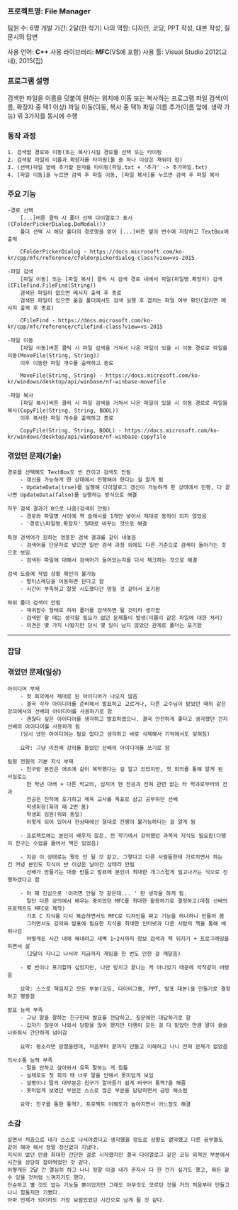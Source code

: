 ### 프로젝트명: File Manager

팀원 수: 6명
개발 기간: 2달(한 학기)
나의 역할: 디자인, 코딩, PPT 작성, 대본 작성, 질문시의 답변

사용 언어: **C++**
사용 라이브러리: **MFC**(VS에 포함)
사용 툴: Visual Studio 2012(교내), 2015(집)

### 프로그램 설명
검색한 파일을 이름을 덧붙여 원하는 위치에 이동 또는 복사하는 프로그램
파일 검색(이름, 확장자 중 택1 이상)
파일 이동(이동, 복사 중 택1)
파일 이름 추가(이름 앞에. 생략 가능)
위 3가지를 동시에 수행

### 동작 과정
    1. 검색할 경로와 이동(또는 복사)시킬 경로를 선택 또는 타이핑
    2. 검색할 파일의 이름과 확장자를 타이핑(둘 중 하나 이상은 채워야 함)
    3. (선택)파일 앞에 추가할 문자를 타이핑(파일.txt + '추가' -> 추가파일.txt)
    4. [파일 이동]을 누르면 검색 후 파일 이동, [파일 복사]를 누르면 검색 후 파일 복사

### 주요 기능
    -경로 선택
        [...]버튼 클릭 시 폴더 선택 다이얼로그 표시(CFolderPickerDialog.DoModal())
        폴더 선택 시 해당 폴더의 경로명을 얻어 [...]버튼 옆의 변수에 저장하고 TextBox에 출력
        
        CFolderPickerDialog - https://docs.microsoft.com/ko-kr/cpp/mfc/reference/cfolderpickerdialog-class?view=vs-2015
        
    -파일 검색
        [파일 이동] 또는 [파일 복사] 클릭 시 검색 경로 내에서 파일(파일명.확장자) 검색(CFileFind.FileFind(String))
        검색된 파일이 없으면 메시지 출력 후 종료
        검색된 파일이 있으면 옮길 폴더에서도 검색 실행 후 겹치는 파일 여부 확인(겹치면 메시지 출력 후 종료)
        
        CFileFind - https://docs.microsoft.com/ko-kr/cpp/mfc/reference/cfilefind-class?view=vs-2015
        
    -파일 이동
        [파일 이동]버튼 클릭 시 파일 검색을 거쳐서 나온 파일이 있을 시 이동 경로로 파일을 이동(MoveFile(String, String))
        이후 이동한 파일 개수를 출력하고 종료
        
        MoveFile(String, String) - https://docs.microsoft.com/ko-kr/windows/desktop/api/winbase/nf-winbase-movefile
        
    -파일 복사
        [파일 복사]버튼 클릭 시 파일 검색을 거쳐서 나온 파일이 있을 시 이동 경로로 파일을 복사(CopyFile(String, String, BOOL))
        이후 복사한 파일 개수를 출력하고 종료
        
        CopyFile(String, String, BOOL) - https://docs.microsoft.com/ko-kr/windows/desktop/api/winbase/nf-winbase-copyfile
        
### 겪었던 문제(기술)
    경로를 선택해도 TextBox도 빈 칸이고 검색도 안됨
        - 갱신을 가능하게 한 상태에서 진행해야 한다는 걸 알게 됨
        - UpdateData(true)를 실행해 다이얼로그 갱신이 가능하게 한 상태에서 진행, 다 끝나면 UpdateData(false)를 실행하는 방식으로 해결
        
    자꾸 검색 결과가 0으로 나옴(검색이 안됨)
        - 경로와 파일명 사이에 역 슬래시를 1개만 넣어서 제대로 동작이 되지 않았음
        - '경로\\파일명.확장자' 형태로 바꾸는 것으로 해결
        
    특정 검색어가 원하는 엉뚱한 검색 결과를 같이 내놓음
        - 검색어를 단문자로 넣으면 일반 검색 과정 외에도 다른 기준으로 검색이 돌아가는 것으로 보임
        - 검색된 파일에 대해서 검색어가 들어있는지를 다시 체크하는 것으로 해결
        
    검색 도중에 작업 상황 확인이 불가능
        - 멀티스레딩을 이용하면 된다고 함
        - 시간이 부족하고 잘못 시도했다간 망칠 것 같아서 포기함
        
    하위 폴더 검색이 안됨
        - 재귀함수 형태로 하위 폴더를 검색하면 될 것이라 생각함
        - 검색만 할 때는 생각할 필요가 없던 문제들이 발생(이름이 같은 파일에 대한 처리)
        - 의견은 몇 가지 나왔지만 당시 몇 일이 남지 않았던 관계로 폴더는 포기함

----------------------------------------------------------------------------------------------------------------------------------------

### 잡담

### 겪었던 문제(일상)
    아이디어 부재
        - 첫 회의에서 제대로 된 아이디어가 나오지 않음
        - 결국 각자 아이디어를 준비해서 발표하고 고르거나, 다른 교수님이 맡았던 때의 같은 강의에서의 선배의 아이디어를 사용하기로 함
        - 괜찮다 싶은 아이디어를 생각하고 발표하였으나, 결국 안전하게 좋다고 생각했던 건지 선배의 아이디어를 사용하게 됨
        (당시 냈던 아이디어는 필요 없다고 생각하고 바로 삭제해서 기억에서도 잊혀짐)
        
        요약: 그냥 이전에 강의를 들었던 선배의 아이디어를 쓰기로 함
        
    팀원 전원의 기본 지식 부재
        - 친구랑 본인은 애초에 같이 복학했다는 걸 알고 있었지만, 첫 회의를 통해 알게 된 사실로는
          한 학년 아래 + 다른 학교의, 심지어 현 전공과 전혀 관련 없는 타 학과로부터의 전과
          전공은 진작에 포기하고 체육 교사를 목표로 삼고 공부하던 선배
          학생회장(회의 때 2번 봄)
          학생회 임원(위와 동일)
          이렇게 되어 있어서 현상태에선 절대로 진행이 불가능하다는 걸 알게 됨
          
        - 프로젝트에는 본인이 배우지 않은, 전 학기에서 강의했던 과목의 지식도 필요함(다행이 친구는 수업을 들어서 책은 있었음)
        
        - 지금 이 상태로는 뭣도 안 될 것 같고, 그렇다고 다른 사람들한테 가르치면서 하는 건 커녕 본인도 지식이 반 이상은 날아간 상태라 안됨
          선배가 만들기는 대충 만들고 발표에 본인이 최대한 개그스럽게 밀고나가는 식으로 진행하겠다고 함
          
        - 이 때 진심으로 '이러면 안될 것 같은데... ' 란 생각을 하게 됨.
          일단 다른 강의에서 배우는 중이었던 MFC를 최대한 활용하기로 결정하고(마침 선배의 프로젝트도 MFC로 제작)
          기초 C 지식을 다시 복습하면서도 MFC로 디자인을 짜고 기능을 하나하나 만들어 봄
          그러면서도 강의와 발표에 필요한 지식을 최대한 인터넷과 다른 사람의 책을 통해 배워나감
          어떻게든 시간 내에 해내려고 새벽 1~2시까지 정보 검색과 책 뒤지기 + 프로그래밍을 하면서 삶
          (2달이 지나고 나서야 지금까지 게임을 한 번도 안한 걸 깨달음)
          
        - 몇 번이나 포기할까 싶었지만, 나만 망치고 끝나는 게 아니었기 때문에 악착같이 버텼음
          
        요약: 스스로 책임지고 모든 부분(코딩, 다이어그램, PPT, 발표 대본)을 만들기로 결정하고 행동함
        
    발표 능력 부족
        - 그냥 말을 잘하는 친구한테 발표를 전담하고, 질문에만 대답하기로 함
        - 갑자기 질문이 나와서 당황을 많이 했지만 다행이 모든 걸 다 맡았던 만큼 말이 술술 나와줘서 간단하게 넘어감
        
        요약: 평소라면 망쳤을텐데, 처음부터 끝까지 만들고 이해하고 나니 전혀 문제가 없었음
    
    의사소통 능력 부족
        - 말을 안하고 살아와서 유독 말하는 게 힘듦
        - 실제로도 첫 회의 때 너무 말을 안해서 못미덥게 보임
        - 설명이나 말의 대부분은 친구가 알아듣기 쉽게 바꾸어 통역?을 해줌
        - 못미덥게 보였던 부분은 스스로 많은 부분을 담당하면서 금방 해소됨
        
        요약: 친구를 통한 통역?, 프로젝트 이해도가 높아지면서 어느정도 해결

### 소감
    살면서 처음으로 내가 스스로 나서야겠다고 생각했을 정도로 상황도 열악했고 다른 공부들도 같이 해야 해서 정말 정신없이 지냈다.
    지식이 없던 만큼 최대한 간단한 걸로 시작했지만 결국 다이얼로그 같은 코딩 외적인 부분에서 시간을 상당히 잡아먹었던 것 같다.
    어떻게든 2달 간 열심히 하고 나니 정말 이걸 내가 혼자서 다 한 건가 싶기도 했고, 뭐든 할 수 있을 것처럼 느껴지기도 했다.
    단순하고 별 것도 없는 기능들 뿐이었지만 그래도 아무것도 모르던 것을 거의 처음부터 만들고 나니 힘들지만 기뻤다.
    아마 언제가 되더라도 가장 보람있었던 시간으로 남게 될 것 같다.
